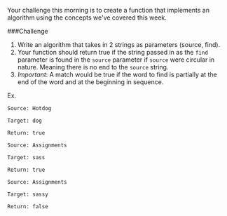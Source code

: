 
Your challenge this morning is to create a function that implements an algorithm using the concepts we've covered this week.

###Challenge
1. Write an algorithm that takes in 2 strings as parameters (source, find).
2. Your function should return true if the string passed in as the `find` parameter is found in the `source` parameter if `source` were circular in nature. Meaning there is no end to the `source` string.
3. _Important_: A match would be true if the word to find is partially at the end of the word and at the beginning in sequence.

Ex.
```
Source: Hotdog

Target: dog

Return: true

Source: Assignments

Target: sass

Return: true

Source: Assignments

Target: sassy

Return: false